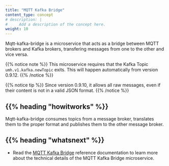 ```yaml
---
title: "MQTT Kafka Bridge"
content_type: concept
# description: |
#     Add a description of the concept here.
weight: 10
---
```


<!-- overview -->

Mqtt-kafka-bridge is a microservice that acts as a bridge between MQTT brokers
and Kafka brokers, transfering messages from one to the other and vice versa.

{{% notice note %}}
This microservice requires that the Kafka Topic `umh.v1.kafka.newTopic` exits.
This will happen automatically from version 0.9.12.
{{% /notice %}}

{{% notice tip %}}
Since version 0.9.10, it allows all raw messages, even if their content is not
in a valid JSON format.
{{% /notice %}}

<!-- body -->

## {{% heading "howitworks" %}}

Mqtt-kafka-bridge consumes topics from a message broker, translates them to
the proper format and publishes them to the other message broker.

<!-- Optional section; add links to information related to this topic. -->

## {{% heading "whatsnext" %}}

- Read the [MQTT Kafka Bridge](/docs/reference/microservices/mqtt-kafka-bridge/)
  reference documentation to learn more about the technical details of the
  MQTT Kafka Bridge microservice.
